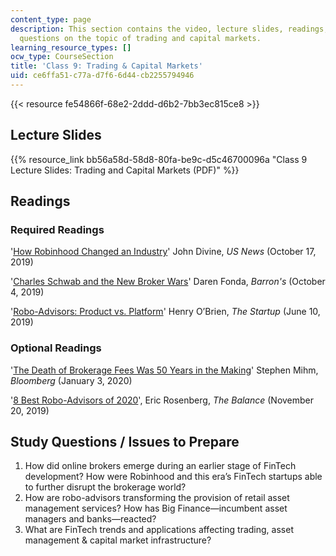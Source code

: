 ```yaml
---
content_type: page
description: This section contains the video, lecture slides, readings, and study
  questions on the topic of trading and capital markets.
learning_resource_types: []
ocw_type: CourseSection
title: 'Class 9: Trading & Capital Markets'
uid: ce6ffa51-c77a-d7f6-6d44-cb2255794946
---
```


{{< resource fe54866f-68e2-2ddd-d6b2-7bb3ec815ce8 >}}

Lecture Slides
--------------

{{% resource_link bb56a58d-58d8-80fa-be9c-d5c46700096a "Class 9 Lecture Slides: Trading and Capital Markets (PDF)" %}}

Readings
--------

### Required Readings

'[How Robinhood Changed an Industry](https://money.usnews.com/investing/investing-101/articles/how-robinhood-changed-an-industry)' John Divine, _US News_ (October 17, 2019)

'[Charles Schwab and the New Broker Wars](https://www.barrons.com/articles/who-will-win-the-new-broker-wars-51570233983?mod=hp_LEAD_1&mod=article_inline)' Daren Fonda, _Barron's_ (October 4, 2019)

'[Robo-Advisors: Product vs. Platform](https://medium.com/swlh/robo-advisors-product-vs-platform-92e3e0823b17)' Henry O’Brien, _The Startup_ (June 10, 2019)

### Optional Readings

'[The Death of Brokerage Fees Was 50 Years in the Making](https://www.bloomberg.com/opinion/articles/2020-01-03/how-nyse-went-from-quasi-cartel-to-zero-fee-stock-trading)' Stephen Mihm, _Bloomberg_ (January 3, 2020)

'[8 Best Robo-Advisors of 2020](https://www.thebalance.com/best-robo-advisors-4163993)', Eric Rosenberg, _The Balance_ (November 20, 2019)

Study Questions / Issues to Prepare
-----------------------------------

1.  How did online brokers emerge during an earlier stage of FinTech development? How were Robinhood and this era’s FinTech startups able to further disrupt the brokerage world?
2.  How are robo-advisors transforming the provision of retail asset management services? How has Big Finance—incumbent asset managers and banks—reacted?
3.  What are FinTech trends and applications affecting trading, asset management & capital market infrastructure?